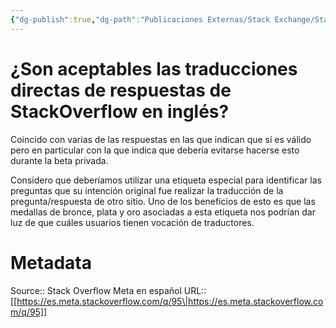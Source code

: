 ```yaml
---
{"dg-publish":true,"dg-path":"Publicaciones Externas/Stack Exchange/Stack Overflow en español/Stack Overflow en español Meta/es.meta.stackoverflow.com-95.md","permalink":"/publicaciones-externas/stack-exchange/stack-overflow-en-espanol/stack-overflow-en-espanol-meta/es-meta-stackoverflow-com-95/","title":"¿Son aceptables las traducciones directas de respuestas de StackOverflow en inglés?","hide":true,"noteIcon":"\"0\"","created":"2024-04-03T12:49:10.762-06:00","updated":"2024-04-05T16:43:58.220-06:00"}
---
```


# ¿Son aceptables las traducciones directas de respuestas de StackOverflow en inglés?

Coincido con varias de las respuestas en las que indican que sí es válido pero en particular con la que indica que debería evitarse hacerse esto durante la beta privada.

Considero que deberíamos utilizar una etiqueta especial para identificar las preguntas que su intención original fue realizar la traducción de la pregunta/respuesta de otro sitio. Uno de los beneficios de esto es que las medallas de bronce, plata y oro asociadas a esta etiqueta nos podrían dar luz de que cuáles usuarios tienen vocación de traductores.



# Metadata
Source:: Stack Overflow Meta en español
URL:: [[https://es.meta.stackoverflow.com/q/95\|https://es.meta.stackoverflow.com/q/95]]

